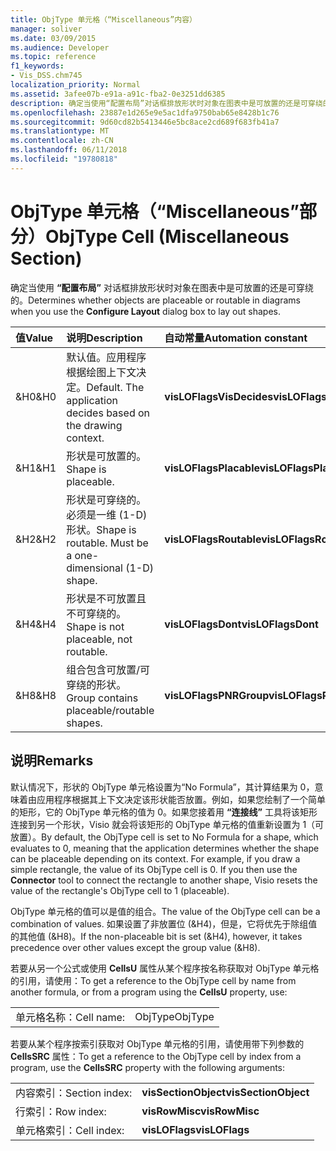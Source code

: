 ```yaml
---
title: ObjType 单元格（“Miscellaneous”内容）
manager: soliver
ms.date: 03/09/2015
ms.audience: Developer
ms.topic: reference
f1_keywords:
- Vis_DSS.chm745
localization_priority: Normal
ms.assetid: 3afee07b-e91a-a91c-fba2-0e3251dd6385
description: 确定当使用“配置布局”对话框排放形状时对象在图表中是可放置的还是可穿绕的。
ms.openlocfilehash: 23887e1d265e9e5ac1dfa9750bab65e8428b1c76
ms.sourcegitcommit: 9d60cd82b5413446e5bc8ace2cd689f683fb41a7
ms.translationtype: MT
ms.contentlocale: zh-CN
ms.lasthandoff: 06/11/2018
ms.locfileid: "19780818"
---
```

# <a name="objtype-cell-miscellaneous-section"></a><span data-ttu-id="4afd3-103">ObjType 单元格（“Miscellaneous”部分）</span><span class="sxs-lookup"><span data-stu-id="4afd3-103">ObjType Cell (Miscellaneous Section)</span></span>

<span data-ttu-id="4afd3-104">确定当使用 **“配置布局”** 对话框排放形状时对象在图表中是可放置的还是可穿绕的。</span><span class="sxs-lookup"><span data-stu-id="4afd3-104">Determines whether objects are placeable or routable in diagrams when you use the **Configure Layout** dialog box to lay out shapes.</span></span> 
  
|<span data-ttu-id="4afd3-105">**值**</span><span class="sxs-lookup"><span data-stu-id="4afd3-105">**Value**</span></span>|<span data-ttu-id="4afd3-106">**说明**</span><span class="sxs-lookup"><span data-stu-id="4afd3-106">**Description**</span></span>|<span data-ttu-id="4afd3-107">**自动常量**</span><span class="sxs-lookup"><span data-stu-id="4afd3-107">**Automation constant**</span></span>|
|:-----|:-----|:-----|
|<span data-ttu-id="4afd3-108">&amp;H0</span><span class="sxs-lookup"><span data-stu-id="4afd3-108">&amp;H0</span></span>  <br/> |<span data-ttu-id="4afd3-p101">默认值。应用程序根据绘图上下文决定。</span><span class="sxs-lookup"><span data-stu-id="4afd3-p101">Default. The application decides based on the drawing context.</span></span>  <br/> |<span data-ttu-id="4afd3-111">**visLOFlagsVisDecides**</span><span class="sxs-lookup"><span data-stu-id="4afd3-111">**visLOFlagsVisDecides**</span></span> <br/> |
|<span data-ttu-id="4afd3-112">&amp;H1</span><span class="sxs-lookup"><span data-stu-id="4afd3-112">&amp;H1</span></span>  <br/> |<span data-ttu-id="4afd3-113">形状是可放置的。</span><span class="sxs-lookup"><span data-stu-id="4afd3-113">Shape is placeable.</span></span>  <br/> |<span data-ttu-id="4afd3-114">**visLOFlagsPlacable**</span><span class="sxs-lookup"><span data-stu-id="4afd3-114">**visLOFlagsPlacable**</span></span> <br/> |
|<span data-ttu-id="4afd3-115">&amp;H2</span><span class="sxs-lookup"><span data-stu-id="4afd3-115">&amp;H2</span></span>  <br/> |<span data-ttu-id="4afd3-p102">形状是可穿绕的。必须是一维 (1-D) 形状。</span><span class="sxs-lookup"><span data-stu-id="4afd3-p102">Shape is routable. Must be a one-dimensional (1-D) shape.</span></span>  <br/> |<span data-ttu-id="4afd3-118">**visLOFlagsRoutable**</span><span class="sxs-lookup"><span data-stu-id="4afd3-118">**visLOFlagsRoutable**</span></span> <br/> |
|<span data-ttu-id="4afd3-119">&amp;H4</span><span class="sxs-lookup"><span data-stu-id="4afd3-119">&amp;H4</span></span>  <br/> |<span data-ttu-id="4afd3-120">形状是不可放置且不可穿绕的。</span><span class="sxs-lookup"><span data-stu-id="4afd3-120">Shape is not placeable, not routable.</span></span>  <br/> |<span data-ttu-id="4afd3-121">**visLOFlagsDont**</span><span class="sxs-lookup"><span data-stu-id="4afd3-121">**visLOFlagsDont**</span></span> <br/> |
|<span data-ttu-id="4afd3-122">&amp;H8</span><span class="sxs-lookup"><span data-stu-id="4afd3-122">&amp;H8</span></span>  <br/> |<span data-ttu-id="4afd3-123">组合包含可放置/可穿绕的形状。</span><span class="sxs-lookup"><span data-stu-id="4afd3-123">Group contains placeable/routable shapes.</span></span>  <br/> |<span data-ttu-id="4afd3-124">**visLOFlagsPNRGroup**</span><span class="sxs-lookup"><span data-stu-id="4afd3-124">**visLOFlagsPNRGroup**</span></span> <br/> |
   
## <a name="remarks"></a><span data-ttu-id="4afd3-125">说明</span><span class="sxs-lookup"><span data-stu-id="4afd3-125">Remarks</span></span>

<span data-ttu-id="4afd3-p103">默认情况下，形状的 ObjType 单元格设置为“No Formula”，其计算结果为 0，意味着由应用程序根据其上下文决定该形状能否放置。例如，如果您绘制了一个简单的矩形，它的 ObjType 单元格的值为 0。如果您接着用 **“连接线”** 工具将该矩形连接到另一个形状，Visio 就会将该矩形的 ObjType 单元格的值重新设置为 1（可放置）。</span><span class="sxs-lookup"><span data-stu-id="4afd3-p103">By default, the ObjType cell is set to No Formula for a shape, which evaluates to 0, meaning that the application determines whether the shape can be placeable depending on its context. For example, if you draw a simple rectangle, the value of its ObjType cell is 0. If you then use the **Connector** tool to connect the rectangle to another shape, Visio resets the value of the rectangle's ObjType cell to 1 (placeable).</span></span> 
  
<span data-ttu-id="4afd3-129">ObjType 单元格的值可以是值的组合。</span><span class="sxs-lookup"><span data-stu-id="4afd3-129">The value of the ObjType cell can be a combination of values.</span></span> <span data-ttu-id="4afd3-130">如果设置了非放置位 (&amp;H4)，但是，它将优先于除组值的其他值 (&amp;H8)。</span><span class="sxs-lookup"><span data-stu-id="4afd3-130">If the non-placeable bit is set (&amp;H4), however, it takes precedence over other values except the group value (&amp;H8).</span></span>
  
<span data-ttu-id="4afd3-131">若要从另一个公式或使用 **CellsU** 属性从某个程序按名称获取对 ObjType 单元格的引用，请使用：</span><span class="sxs-lookup"><span data-stu-id="4afd3-131">To get a reference to the ObjType cell by name from another formula, or from a program using the **CellsU** property, use:</span></span> 
  
|||
|:-----|:-----|
|<span data-ttu-id="4afd3-132">单元格名称：</span><span class="sxs-lookup"><span data-stu-id="4afd3-132">Cell name:</span></span>  <br/> |<span data-ttu-id="4afd3-133">ObjType</span><span class="sxs-lookup"><span data-stu-id="4afd3-133">ObjType</span></span>  <br/> |
   
<span data-ttu-id="4afd3-134">若要从某个程序按索引获取对 ObjType 单元格的引用，请使用带下列参数的 **CellsSRC** 属性：</span><span class="sxs-lookup"><span data-stu-id="4afd3-134">To get a reference to the ObjType cell by index from a program, use the **CellsSRC** property with the following arguments:</span></span> 
  
|||
|:-----|:-----|
|<span data-ttu-id="4afd3-135">内容索引：</span><span class="sxs-lookup"><span data-stu-id="4afd3-135">Section index:</span></span>  <br/> |<span data-ttu-id="4afd3-136">**visSectionObject**</span><span class="sxs-lookup"><span data-stu-id="4afd3-136">**visSectionObject**</span></span> <br/> |
|<span data-ttu-id="4afd3-137">行索引：</span><span class="sxs-lookup"><span data-stu-id="4afd3-137">Row index:</span></span>  <br/> |<span data-ttu-id="4afd3-138">**visRowMisc**</span><span class="sxs-lookup"><span data-stu-id="4afd3-138">**visRowMisc**</span></span> <br/> |
|<span data-ttu-id="4afd3-139">单元格索引：</span><span class="sxs-lookup"><span data-stu-id="4afd3-139">Cell index:</span></span>  <br/> |<span data-ttu-id="4afd3-140">**visLOFlags**</span><span class="sxs-lookup"><span data-stu-id="4afd3-140">**visLOFlags**</span></span> <br/> |
   

